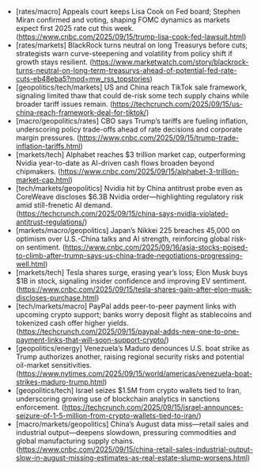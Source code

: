 - [rates/macro] Appeals court keeps Lisa Cook on Fed board; Stephen Miran confirmed and voting, shaping FOMC dynamics as markets expect first 2025 rate cut this week. (https://www.cnbc.com/2025/09/15/trump-lisa-cook-fed-lawsuit.html)
- [rates/markets] BlackRock turns neutral on long Treasurys before cuts; strategists warn curve-steepening and volatility from policy shift if growth stays resilient. (https://www.marketwatch.com/story/blackrock-turns-neutral-on-long-term-treasurys-ahead-of-potential-fed-rate-cuts-eb48eba5?mod=mw_rss_topstories)
- [geopolitics/tech/markets] US and China reach TikTok sale framework, signaling limited thaw that could de-risk some tech supply chains while broader tariff issues remain. (https://techcrunch.com/2025/09/15/us-china-reach-framework-deal-for-tiktok/)
- [macro/geopolitics/rates] CBO says Trump’s tariffs are fueling inflation, underscoring policy trade-offs ahead of rate decisions and corporate margin pressures. (https://www.cnbc.com/2025/09/15/trump-trade-inflation-tariffs.html)
- [markets/tech] Alphabet reaches $3 trillion market cap, outperforming Nvidia year-to-date as AI-driven cash flows broaden beyond chipmakers. (https://www.cnbc.com/2025/09/15/alphabet-3-trillion-market-cap.html)
- [tech/markets/geopolitics] Nvidia hit by China antitrust probe even as CoreWeave discloses $6.3B Nvidia order—highlighting regulatory risk amid still-frenetic AI demand. (https://techcrunch.com/2025/09/15/china-says-nvidia-violated-antitrust-regulations/)
- [markets/macro/geopolitics] Japan’s Nikkei 225 breaches 45,000 on optimism over U.S.-China talks and AI strength, reinforcing global risk-on sentiment. (https://www.cnbc.com/2025/09/16/asia-stocks-poised-to-climb-after-trump-says-us-china-trade-negotiations-progressing-well.html)
- [markets/tech] Tesla shares surge, erasing year’s loss; Elon Musk buys $1B in stock, signaling insider confidence and improving EV sentiment. (https://www.cnbc.com/2025/09/15/tesla-shares-gain-after-elon-musk-discloses-purchase.html)
- [tech/markets/macro] PayPal adds peer-to-peer payment links with upcoming crypto support; banks worry deposit flight as stablecoins and tokenized cash offer higher yields. (https://techcrunch.com/2025/09/15/paypal-adds-new-one-to-one-payment-links-that-will-soon-support-crypto/)
- [geopolitics/energy] Venezuela’s Maduro denounces U.S. boat strike as Trump authorizes another, raising regional security risks and potential oil-market sensitivities. (https://www.nytimes.com/2025/09/15/world/americas/venezuela-boat-strikes-maduro-trump.html)
- [geopolitics/tech] Israel seizes $1.5M from crypto wallets tied to Iran, underscoring growing use of blockchain analytics in sanctions enforcement. (https://techcrunch.com/2025/09/15/israel-announces-seizure-of-1-5-million-from-crypto-wallets-tied-to-iran/)
- [macro/markets/geopolitics] China’s August data miss—retail sales and industrial output—deepens slowdown, pressuring commodities and global manufacturing supply chains. (https://www.cnbc.com/2025/09/15/china-retail-sales-industrial-output-slow-in-august-missing-estimates-as-real-estate-slump-worsens.html)